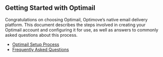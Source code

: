 ## Getting Started with Optimail
<a id="intro"></a>Congratulations on choosing Optimail, Optimove’s native email delivery platform. This document describes the steps involved in creating your Optimail account and configuring it for use, as well as answers to commonly asked questions about this process.

- [Optimail Setup Process](https://github.com/optimove-tech/Optimail/blob/Roni-Optimail/Optimail%20Setup%20Process)
- [Frequently Asked Questions](https://github.com/optimove-tech/Optimail/tree/Roni-Optimail/Frequently%20Asked%20Questions)

